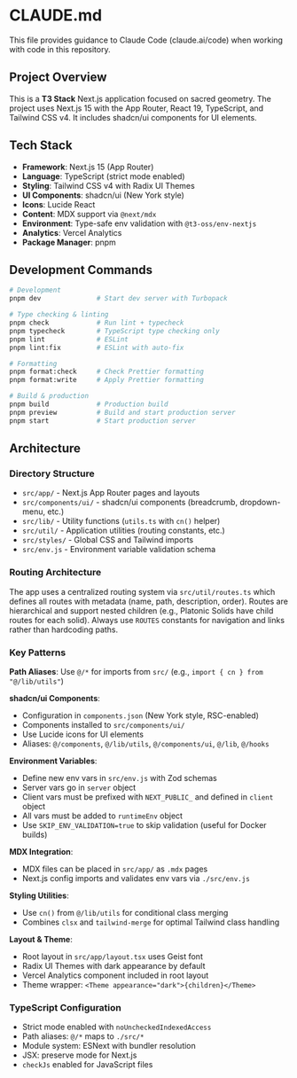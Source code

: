 # CLAUDE.md

This file provides guidance to Claude Code (claude.ai/code) when working with code in this repository.

## Project Overview

This is a **T3 Stack** Next.js application focused on sacred geometry. The project uses Next.js 15 with the App Router, React 19, TypeScript, and Tailwind CSS v4. It includes shadcn/ui components for UI elements.

## Tech Stack

- **Framework**: Next.js 15 (App Router)
- **Language**: TypeScript (strict mode enabled)
- **Styling**: Tailwind CSS v4 with Radix UI Themes
- **UI Components**: shadcn/ui (New York style)
- **Icons**: Lucide React
- **Content**: MDX support via `@next/mdx`
- **Environment**: Type-safe env validation with `@t3-oss/env-nextjs`
- **Analytics**: Vercel Analytics
- **Package Manager**: pnpm

## Development Commands

```bash
# Development
pnpm dev              # Start dev server with Turbopack

# Type checking & linting
pnpm check            # Run lint + typecheck
pnpm typecheck        # TypeScript type checking only
pnpm lint             # ESLint
pnpm lint:fix         # ESLint with auto-fix

# Formatting
pnpm format:check     # Check Prettier formatting
pnpm format:write     # Apply Prettier formatting

# Build & production
pnpm build            # Production build
pnpm preview          # Build and start production server
pnpm start            # Start production server
```

## Architecture

### Directory Structure

- `src/app/` - Next.js App Router pages and layouts
- `src/components/ui/` - shadcn/ui components (breadcrumb, dropdown-menu, etc.)
- `src/lib/` - Utility functions (`utils.ts` with `cn()` helper)
- `src/util/` - Application utilities (routing constants, etc.)
- `src/styles/` - Global CSS and Tailwind imports
- `src/env.js` - Environment variable validation schema

### Routing Architecture

The app uses a centralized routing system via `src/util/routes.ts` which defines all routes with metadata (name, path, description, order). Routes are hierarchical and support nested children (e.g., Platonic Solids have child routes for each solid). Always use `ROUTES` constants for navigation and links rather than hardcoding paths.

### Key Patterns

**Path Aliases**: Use `@/*` for imports from `src/` (e.g., `import { cn } from "@/lib/utils"`)

**shadcn/ui Components**:
- Configuration in `components.json` (New York style, RSC-enabled)
- Components installed to `src/components/ui/`
- Use Lucide icons for UI elements
- Aliases: `@/components`, `@/lib/utils`, `@/components/ui`, `@/lib`, `@/hooks`

**Environment Variables**:
- Define new env vars in `src/env.js` with Zod schemas
- Server vars go in `server` object
- Client vars must be prefixed with `NEXT_PUBLIC_` and defined in `client` object
- All vars must be added to `runtimeEnv` object
- Use `SKIP_ENV_VALIDATION=true` to skip validation (useful for Docker builds)

**MDX Integration**:
- MDX files can be placed in `src/app/` as `.mdx` pages
- Next.js config imports and validates env vars via `./src/env.js`

**Styling Utilities**:
- Use `cn()` from `@/lib/utils` for conditional class merging
- Combines `clsx` and `tailwind-merge` for optimal Tailwind class handling

**Layout & Theme**:
- Root layout in `src/app/layout.tsx` uses Geist font
- Radix UI Themes with dark appearance by default
- Vercel Analytics component included in root layout
- Theme wrapper: `<Theme appearance="dark">{children}</Theme>`

### TypeScript Configuration

- Strict mode enabled with `noUncheckedIndexedAccess`
- Path aliases: `@/*` maps to `./src/*`
- Module system: ESNext with bundler resolution
- JSX: preserve mode for Next.js
- `checkJs` enabled for JavaScript files

